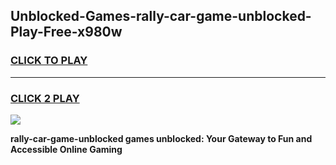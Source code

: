 
## Unblocked-Games-rally-car-game-unblocked-Play-Free-x980w
<h3>
<a href="https://premium76.site?title=rally-car-game-unblocked&ref=18A1">CLICK TO PLAY</a></h3>
<hr>

<h3>
<a href="https://premium76.site?title=rally-car-game-unblocked&ref=18A1">CLICK 2 PLAY</a>
  
</h3>

<a href="https://premium76.site?title=rally-car-game-unblocked&ref=18A1"><img src="https://clearcache.store/games.png"></a>


**rally-car-game-unblocked games unblocked: Your Gateway to Fun and Accessible Online Gaming**
